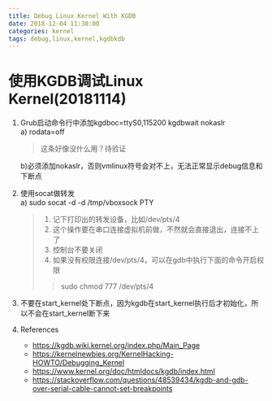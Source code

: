 ```yaml
---
title: Debug Linux Kernel With KGDB
date: 2018-12-04 11:30:00
categories: kernel
tags: debug,linux,kernel,kgdbkdb
---
```

# 使用KGDB调试Linux Kernel(20181114)
1. Grub启动命令行中添加kgdboc=ttyS0,115200 kgdbwait nokaslr   
   a) rodata=off   
   > 这条好像没什么用？待验证  

   b)必须添加nokaslr，否则vmlinux符号会对不上，无法正常显示debug信息和下断点
2. 使用socat做转发   
   a) sudo socat -d -d /tmp/vboxsock PTY
    > 1. 记下打印出的转发设备，比如/dev/pts/4  
    > 2. 这个操作要在串口连接虚拟机前做，不然就会直接退出，连接不上了  
    > 3. 控制台不要关闭
    > 4. 如果没有权限连接/dev/pts/4，可以在gdb中执行下面的命令开启权限
    >> sudo chmod 777 /dev/pts/4
3. 不要在start_kernel处下断点，因为kgdb在start_kernel执行后才初始化，所以不会在start_kernel断下来
4. References   
   * https://kgdb.wiki.kernel.org/index.php/Main_Page
   * https://kernelnewbies.org/KernelHacking-HOWTO/Debugging_Kernel
   * https://www.kernel.org/doc/htmldocs/kgdb/index.html
   * https://stackoverflow.com/questions/48539434/kgdb-and-gdb-over-serial-cable-cannot-set-breakpoints
